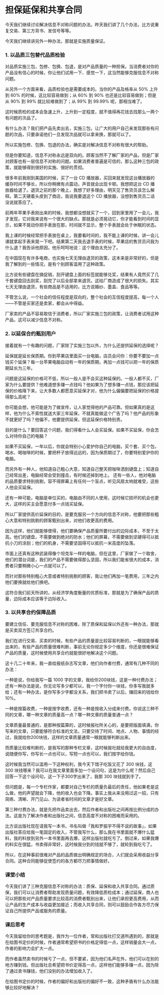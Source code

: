 # 担保延保和共享合同
今天我们继续讨论解决信息不对称问题的办法。昨天我们讲了几个办法，比方说重复交易、第三方背书、发信号等等。

今天我们继续讲另外一种办法，那就是实施质量保证。

### 1. 以品质三包替代品质检验
对品质实施三包，包修、包换、包退，是对产品质量的一种担保。当消费者对你的产品没有信心的时候，你让他们试用一下、感觉一下，这当然能够克服信息不对称问题。

从另外一个方面来看，品质检验也是需要成本的。当你的产品及格率从 50% 上升到 60% 的时候，这比较容易做到；从 60% 到 90% 也还是比较容易做到；但是从 90% 到 99% 就比较难做到了；从 99% 到 99.99% 呢，那相当难了。

这时候质检的成本会急速上升，上升到一定程度，就不值得再花钱去找那么一两个有问题的次品了。

有什么办法？我们把产品先卖出去，实施三包，让广大的用户自己来发现那些有问题的次品，只要承诺他们一旦发现次品就可以拿来换，那就可以了。

所以实施包修、包换、包退的办法，确实是对解决信息不对称有很大的帮助。

但是你要知道，信息不对称永远是双向的。顾客当然不了解厂家的产品，但是厂家对顾客也有一层信息不对称的问题。如果消费者普遍是可信的，那么这种三包的政策，就能够得到很好的实施、很好的贯彻。

很多年前我刚到美国的时候，买了一台 CD 播放器，买回来就发现这台播放器的缓存时间不够长，所以你稍微有点震动，声音就会出现卡顿。我想把这台 CD 播放器给退了。退货之前的那个晚上，我想了好多理由，明天见了售货员该怎么解释。第二天硬着头皮到了商店，我说我要退这个 CD 播放器，没想到售货员二话没说就答应了。

前两年苹果手表刚出来的时候，我想都没想就买了一个，回到家里用了一会儿，我才发现，它对我来说有一个很大的缺点。那就是必须晃动它，你才能看到时间的显示，如果不晃动你把手表放在那，时间就不显示，整个手表就会处于休眠的状态。

我上课的时候经常把手表放在桌上，我要看时间的，我不能上课的时候，讲一会儿课就拿起手表来晃一下吧。结果第二天我去退手表的时候，苹果店的售货员问我为什么退？我告诉他原因，他乐呵呵地说：这个理由太充分了。

在中国现在有许多电商，也实施七天无理由退货的政策，这本来是非常好的，但是我了解到的一些情况，是有个别顾客滥用了这种政策。

比方说有些键盘在搞促销，刮开键盘上面的标签就能够兑奖，结果有人竟然买了几千套键盘回去刮奖，刮完了以后全部拿来退货。这给厂商造成了很大的损失。其实七天无理由退货，有些商品是不适用的，比方说婚纱、墨盒、食品等等。

不管怎么说，一个社会的信任程度是双向的，整个社会的互信程度提高，每一个人——不管是买家还是卖家，都会从中得益。

厂家卖的产品不容易取信于消费者，所以厂家实施三包的政策，让消费者试用这种产品，这可以减少信息不对称。
 
### 2. 以延保合约甄别用户
接着就有一个有趣的问题，厂家除了实施三包以外，为什么还提供延保的选择呢？

延保就是延长保质期。你到苹果店里面买一台电脑，店员会问你：你要不要加一点钱买个延保？每一台苹果电脑自动有一年的保质期，再加一点钱可以把一年的保质期延长为三年。

问题是这延保的价格可不低，所以一般人是不会买这种延保的。一般人都不买，厂家为什么要提供？他难道想多赚一点钱吗？他如果为了想多赚一点钱，那应该把延保的价格降下来，让大多数人都愿意买延保才对，他为什么偏偏要把延保的价格提得那么高呢？

你可能会想，他可能是为了做宣传，让人家觉得他的产品可靠。但如果真的是这样，他为什么不索性就送大家三年延保，不就真能做这个广告了吗？他产品的形象不就更好了吗？他偏不，他要提供延保，但这延保价格特别贵。

目的是什么？要回答这个问题，我们得看什么人会买延保。如果不买延保，你会怎么对待你自己的电脑？

如果不买延保，一年以后，你就会特别小心爱护你自己的电脑，买个套、买个包，喝水、喝咖啡的时候，要把杯子放得远远的，因为保质期过了，你要特别爱护你的电脑。

而另外有一种人，他知道自己粗心大意，知道自己整天把咖啡洒到键盘上；知道自己经常出差，电脑经常会受到撞击，有时候还掉到地上。
还有一些人，他对电脑的品质要求特别挑剔，容不得屏幕上有任何一个盲点，听见风扇太响就难受，这些人他会买延保。

还有一种可能，电脑是单位买的，电脑由不同的人使用，这时候它损坏的机会也更大，这样的买主会愿意付多一点钱买延保。

所以厂家提供高价延保的目的，是要克服另一个方向的信息不对称，他要把那些粗心大意和特别挑剔的顾客甄别出来，对他们收更高的费用。

因为这样，他们就能够使得，他们要确保产品质量所要付出的边际成本，不至于太高。他们的键盘，不需要做到绝对的防水；他们的屏幕，不需要做到坚硬得可以抵抗小刀的涂刮；他们的机身，不需要坚固得可以抵抗一米高度的坠落。

市面上还真有这种武装得像个坦克车一样的电脑，但在这里，厂家做了一个取舍，他们的潜台词是，我们的产品不需要做得那么坚固，所以我们能省很大的成本，消费者只要稍微小心一点就可以了。

而针对那些特别粗心大意或者特别挑剔的顾客，我让他们再加一笔费用，三年之内他们要换就给他们换吧。

这符合我们前天所讲的，从经济学角度衡量的优质标准，那就是为了确保产品的质量，边际成本应该等于边际收入。

### 3. 以共享合约保障品质
要建立信任、要克服信息不对称的困难，除了质保和延保以外还有一种办法，那就是买卖双方签订共享合约。

我们在进行交易、买卖的时候，有些产品的质量是比较容易判断的，一眼就能够看出来的，有些产品的质量很难判断，事前无论你规定多少个维度，你还是很难保证产品的质量，这时候使用共享合约就能很好地解决这个问题。

这十几二十年来，我一直给报纸杂志写文章，他们向作者付费，通常有几种不同的办法：

一种是说，你给我写一篇 1000 字的文章，我给你200块钱，这是一种付费办法；还有一种办法是说，你无论写多少都可以，我一个字付你一块钱，你多写我就多给；还有一种办法，是你写多少字都没关系，我们把书卖了以后，赚回来的钱给你 10%。

一种是按篇收费，一种是按字收费，还有一种是按收入分成来付费。你说这三种不同的文章，哪一种文章的质量高一点？哪一种文章的质量普通一点？

文章质量最普通的，是那种按篇算的，这时候报社所关心的，是要把版面填满，你写来的文章，只要能够符合标准的文法，只要交待了时间、地点、人物、事情的经过，我就给你200块钱，这样的文章质量通常一眼就能够判断出来。

而质量比较难判断的，是我写的那种专栏文章，这时候报社就给我更大的自由度，说随便你写，你写长一点也可以，写短一点也可以，我们按字给你钱。

这时候我当然可以滥用一下这种权利，我今天下馆子吃饭又花了 300 块钱，这 300 块钱哪来？我可以在我文章里面多加一个设问句，这是为什么呢？然后自己回答一下这个设问句，这一下子300字出来了，我那 300 块钱就到手了。

但问题是，每一个专栏作家，都要对自己专栏的质量负最后的责任，他如果老是这么做，他的声望就会下降，他的收入也会下降。事实上我从来没用过这一招，只有简练、清晰、开门见山、为读者省时间的文章才是好文章。

第三种付费办法，就是先把作品卖出去，然后作者和出版社之间再按比例分成的办法。这是为了解决作者和出版社之间，信息高度不对称的困难而采用的。

比方说出版社现在请我写一本书，书名叫做「我和罗振宇不得不说的故事」，如果出版社答应给我一笔固定的收入，不管我写什么，那么我在书里面就不爆什么猛料，我的料放到另外一本书里面再去爆，这样出版社就吃亏了。倒过来，如果我爆的料实在很猛，书卖得非常好，这时候我分到的钱就不够了，就轮到我吃亏了。

所以，在这种事前很难对产品的品质做出明确规定的场合，人们就会采用收益分享合同。这种合同能够促使签约的各方都尽力把事情做好。

### 课堂小结
今天我们讲了三种克服信息不对称的办法：质保、延保和收入共享合同。通过质保，我们可以让消费者帮助发现质量问题，有效降低质检成本；通过延保，商人也可以把那些对产品质量要求比较高的消费者甄别出来，让他们承担更高费用，从而让产品的生产成本与收益更加接近；而收入共享合同，则可以鼓励合作各方尽力保证自己所提供产品或服务的质量。

### 课后思考
今天我留给你的思考题是，我作为一位作者，常和出版社打交道所遇到的，那就是在给图书定价的时候，作者通常希望把书的价格定得低一点，这样销量会大一点，作者的影响力会扩大一点。

而作者虽然卖书的时候亏了一点，但不要紧，因为他们名声在外，他们可以在别的地方赚到钱。但出版社总希望把书价定得高一点，这样他们能够多赚一点，因为除了通过卖书赚钱，他们没别的办法增加收入了。

在给图书定价的时候，作者的偏好和出版社的偏好不一致，这种矛盾有什么办法能够比较好地解决？